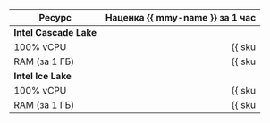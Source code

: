 | Ресурс        | Наценка {{ mmy-name }} за 1 час                              |
| ------------- | -----------------------------------------------------------: |
| **Intel Cascade Lake**                                                       |
| 100% vCPU     | {{ sku|KZT|mdb.cluster.mysql.v2.cpu.c100.dedicated|string }} |
| RAM (за 1 ГБ) | {{ sku|KZT|mdb.cluster.mysql.v2.ram.dedicated|string }}      |
| **Intel Ice Lake**                                                           |
| 100% vCPU     | {{ sku|KZT|mdb.cluster.mysql.v3.cpu.c100.dedicated|string }} |
| RAM (за 1 ГБ) | {{ sku|KZT|mdb.cluster.mysql.v3.ram.dedicated|string }}      |
